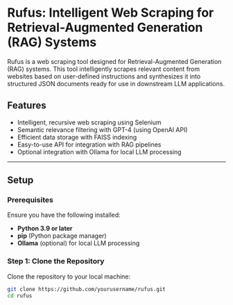 # Rufus: Intelligent Web Scraping for Retrieval-Augmented Generation (RAG) Systems

Rufus is a web scraping tool designed for Retrieval-Augmented Generation (RAG) systems. This tool intelligently scrapes relevant content from websites based on user-defined instructions and synthesizes it into structured JSON documents ready for use in downstream LLM applications.

## Features

- Intelligent, recursive web scraping using Selenium
- Semantic relevance filtering with GPT-4 (using OpenAI API)
- Efficient data storage with FAISS indexing
- Easy-to-use API for integration with RAG pipelines
- Optional integration with Ollama for local LLM processing

---

## Setup

### Prerequisites

Ensure you have the following installed:

- **Python 3.9 or later**
- **pip** (Python package manager)
- **Ollama** (optional) for local LLM processing

### Step 1: Clone the Repository

Clone the repository to your local machine:

```bash
git clone https://github.com/yourusername/rufus.git
cd rufus
```
